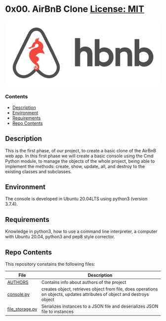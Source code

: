 # 0x00. AirBnB Clone [License: MIT](https://github.com/kwamboka1/AirBnB_clone/blob/master/LICENSE)
![HBnB logo](./image/hbnb_logo.png)

### Contents
- [Description](#Description)
- [Environment](#Environment)
- [Requirements](#Requirements)
- [Repo Contents](#FileContents)

## Description
This is the first phase, of our project, to create a basic clone of the AirBnB web app. In this first phase we will create a basic console using the Cmd Python module, to manage the objects of the whole project, being able to implement the methods: create, show, update, all, and destroy to the existing classes and subclasses.

## Environment
The console is developed in Ubuntu 20.04LTS using python3 (version 3.7.4).

## Requirements
Knowledge in python3, how to use a command line interpreter, a computer with Ubuntu 20.04, python3 and pep8 style corrector.

## Repo Contents
This repository constains the following files:

|   **File**   |   **Description**   |
| -------------- | --------------------- |
|[AUTHORS](AUTHORS) | Contains info about authors of the project |
|[console.py](console.py) | creates object, retrieves object from file, does operations on objects, updates attributes of object and destroys object |
|[file_storage.py](file_storage.py) | Serializes instances to a JSON file and deserializes JSON file to instances |
